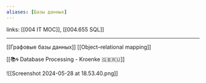 ```yaml
---
aliases: [Базы данных]
---
```

links: [[004 IT MOC]], [[004.655 SQL]]

---

[[Графовые базы данных]]
[[Object–relational mapping]]

[[📚🌀 Database Processing - Kroenke 🇬🇧🇷🇺]]

![[Screenshot 2024-05-28 at 18.53.40.png]]